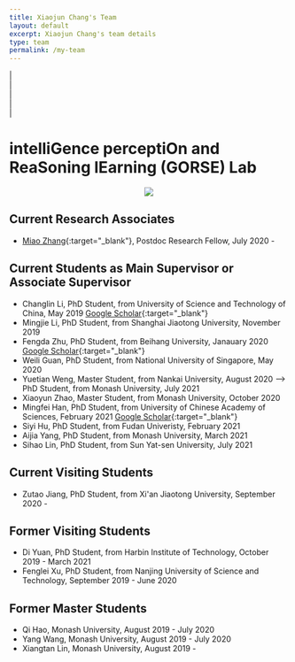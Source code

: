 ```yaml
---
title: Xiaojun Chang's Team
layout: default
excerpt: Xiaojun Chang's team details
type: team
permalink: /my-team
---
```


| <a href="mailto:cxj273#gmail.com" target="_blank" style="text-align:center; display:block"><i class="fa fa-envelope ai-3x"></i></a> | <a href="{{ site.google_scholar_url }}" target="_blank" style="text-align:center; display:block"><i class="fa fa-google ai-3x"></i></a> | <a href="https://linkedin.com/in/{{ site.linkedin_username }}" target="_blank" style="text-align:center; display:block"><i class="fa fa-linkedin ai-3x"></i></a> | <a href="https://www.rmit.edu.au/contact/staff-contacts/academic-staff/s/chang---xiaojun" target="_blank" style="text-align:center; display:block"><i class="fa fa-graduation-cap ai-3x"></i></a> |

<div markdown="1" class="contact">

# intelliGence perceptiOn and ReaSoning lEarning (GORSE) Lab

<center><img src="https://www.xiaojun.ai/images/group.jpg" /> </center>

## Current Research Associates
- [Miao Zhang](https://sites.google.com/view/miaozhang/home?authuser=0){:target="_blank"}, Postdoc Research Fellow, July 2020 - 

## Current Students as Main Supervisor or Associate Supervisor
- Changlin Li, PhD Student, from University of Science and Technology of China, May 2019 [Google Scholar](https://scholar.google.com/citations?user=RLAgwBkAAAAJ&hl=en){:target="_blank"}
- Mingjie Li, PhD Student, from Shanghai Jiaotong University, November 2019
- Fengda Zhu, PhD Student, from Beihang University, Janauary 2020 [Google Scholar](http://scholar.google.com/citations?user=MUNpAQIAAAAJ&hl=en){:target="_blank"}
- Weili Guan, PhD Student, from National University of Singapore, May 2020
- Yuetian Weng, Master Student, from Nankai University, August 2020 --> PhD Student, from Monash University, July 2021
- Xiaoyun Zhao, Master Student, from Monash University, October 2020
- Mingfei Han, PhD Student, from University of Chinese Academy of Sciences, February 2021 [Google Scholar](https://scholar.google.com/citations?hl=zh-CN&user=wJEoIXsAAAAJ){:target="_blank"}
- Siyi Hu, PhD Student, from Fudan Univeristy, February 2021
- Aijia Yang, PhD Student, from Monash University, March 2021
- Sihao Lin, PhD Student, from Sun Yat-sen University, July 2021

## Current Visiting Students
- Zutao Jiang, PhD Student, from Xi'an Jiaotong University, September 2020 -

## Former Visiting Students
- Di Yuan, PhD Student, from Harbin Institute of Technology, October 2019 - March 2021
- Fenglei Xu, PhD Student, from Nanjing University of Science and Technology, September 2019 - June 2020

## Former Master Students
- Qi Hao, Monash University, August 2019 - July 2020
- Yang Wang, Monash University, August 2019 - July 2020
- Xiangtan Lin, Monash University, August 2019 -

</div>
